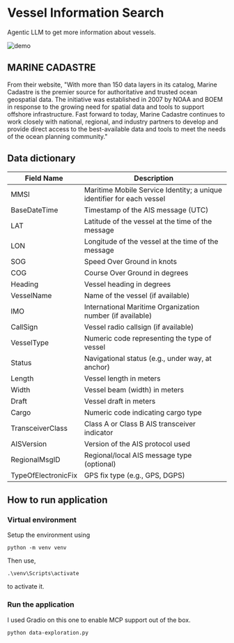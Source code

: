 # Vessel Information Search
Agentic LLM to get more information about vessels. 

![demo](/vessel-mcp-demo.gif)


## MARINE CADASTRE

From their website, "With more than 150 data layers in its catalog, Marine Cadastre is the premier source for authoritative and trusted ocean geospatial data. The initiative was established in 2007 by NOAA and BOEM in response to the growing need for spatial data and tools to support offshore infrastructure. Fast forward to today, Marine Cadastre continues to work closely with national, regional, and industry partners to develop and provide direct access to the best-available data and tools to meet the needs of the ocean planning community."

## Data dictionary

| Field Name          | Description                                                           |
| ------------------- | --------------------------------------------------------------------- |
| MMSI                | Maritime Mobile Service Identity; a unique identifier for each vessel |
| BaseDateTime        | Timestamp of the AIS message (UTC)                                    |
| LAT                 | Latitude of the vessel at the time of the message                     |
| LON                 | Longitude of the vessel at the time of the message                    |
| SOG                 | Speed Over Ground in knots                                            |
| COG                 | Course Over Ground in degrees                                         |
| Heading             | Vessel heading in degrees                                             |
| VesselName          | Name of the vessel (if available)                                     |
| IMO                 | International Maritime Organization number (if available)             |
| CallSign            | Vessel radio callsign (if available)                                  |
| VesselType          | Numeric code representing the type of vessel                          |
| Status              | Navigational status (e.g., under way, at anchor)                      |
| Length              | Vessel length in meters                                               |
| Width               | Vessel beam (width) in meters                                         |
| Draft               | Vessel draft in meters                                                |
| Cargo               | Numeric code indicating cargo type                                    |
| TransceiverClass    | Class A or Class B AIS transceiver indicator                          |
| AISVersion          | Version of the AIS protocol used                                      |
| RegionalMsgID       | Regional/local AIS message type (optional)                            |
| TypeOfElectronicFix | GPS fix type (e.g., GPS, DGPS)                                        |


## How to run application

### Virtual environment

Setup the environment using 

```
python -m venv venv
```

Then use,

```
.\venv\Scripts\activate
```

to activate it. 

### Run the application 

I used Gradio on this one to enable MCP support out of the box. 

```
python data-exploration.py
```